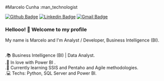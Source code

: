 #Marcelo Cunha :man_technologist

[![Github Badge](https://img.shields.io/badge/-Github-000?style=flat-square&logo=Github&logoColor=white&link=https://github.com/lucasgdb)](https://github.com/https://github.com/mcunhash)
[![Linkedin Badge](https://img.shields.io/badge/-LinkedIn-blue?style=flat-square&logo=Linkedin&logoColor=white&link=www.linkedin.com/in/marcelohenriquesousacunha)](www.linkedin.com/in/marcelohenriquesousacunha)
[![Gmail Badge](https://img.shields.io/badge/-Gmail-c14438?style=flat-square&logo=Gmail&logoColor=white&link=mailto:mhenrique.sousa@gmail.com)](mailto:mhenriquesousa@gmail.com)


### Hellooo! 👋 Welcome to my profile

My name is Marcelo and I'm Analyst / Developer, Business Intelligence (BI).


<br/>.📚 Business Intelligence (BI) | Data Analyst.
<br/>.💙 In love with  Power BI .
<br/>.🌱 Currently learning SSIS and Pentaho and Agile methodologies.
<br/>.💻  Techs: Python, SQL Server and Power BI.
